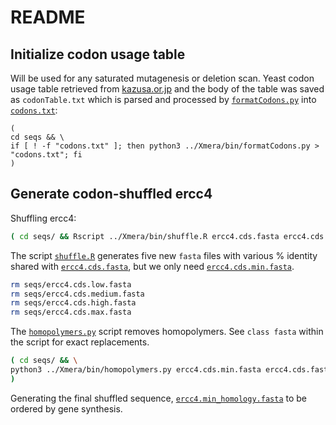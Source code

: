 # README

## Initialize codon usage table
Will be used for any saturated mutagenesis or deletion scan. Yeast codon usage table retrieved from [kazusa.or.jp](https://www.kazusa.or.jp/codon/cgi-bin/showcodon.cgi?species=4932&aa=1&style=N) and the body of the table was saved as  `codonTable.txt` which is parsed and processed by [`formatCodons.py`](Xmera/bin/formatCodons.py) into [`codons.txt`](seqs/codons.txt):
```
(
cd seqs && \
if [ ! -f "codons.txt" ]; then python3 ../Xmera/bin/formatCodons.py > "codons.txt"; fi 
)
```

## Generate codon-shuffled ercc4
Shuffling ercc4:
```bash
( cd seqs/ && Rscript ../Xmera/bin/shuffle.R ercc4.cds.fasta ercc4.cds.fasta )
```

The script [`shuffle.R`](shuffle.R) generates five new `fasta` files with various % identity shared with [`ercc4.cds.fasta`](seqs/ercc4.cds.fasta), but we only need [`ercc4.cds.min.fasta`](seqs/ercc4.cds.min.fasta).
```bash
rm seqs/ercc4.cds.low.fasta
rm seqs/ercc4.cds.medium.fasta
rm seqs/ercc4.cds.high.fasta
rm seqs/ercc4.cds.max.fasta
```

The [`homopolymers.py`](Xmera/bin/homopolymers.py) script removes homopolymers. See `class fasta` within the script for exact replacements.
```bash
( cd seqs/ && \
python3 ../Xmera/bin/homopolymers.py ercc4.cds.min.fasta ercc4.cds.fasta > ercc4.min_homology.fasta
)
```
Generating the final shuffled sequence, [`ercc4.min_homology.fasta`](seqs/ercc4.min_homology.fasta) to be ordered by gene synthesis.


